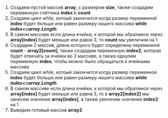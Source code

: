 1. Создаем пустой массив **array**, с размером **size**, также создадим переменную счётчика **index** b **count**
2. Создаем цикл *while*, котоый закончится когда размер переменной **index** будет больше или равен размеру нашего массива
_**while index<=array.Length**_
3. В самом массиве если длина ячейки, к которой мы обратимся через **array[index]** будет меньше или равна 3, то **count** мы увеличим на 1
4. Создадим 2 массив, длина которого будет определена переменной **count** - **array2[count]**, также создадим переменную **index2**, которая будет отвечать за ячейки во 2 массиве, а также однулим переменную **index**, чтобы можно было обращаться к ячейками массива
5. Создаем цикл *while*, котоый закончится когда размер переменной **index** будет больше или равен размеру нашего массива
_**while index<=array.Length**_
6. В самом массиве если длина ячейки, к которой мы обратимся через **array[index]** будет меньше или равна 3, то в **array2[index2]** мы занесем значение **array[index]**, а также увеличим значение **index2** на 1
7. Выведем готовый массив **array2**
